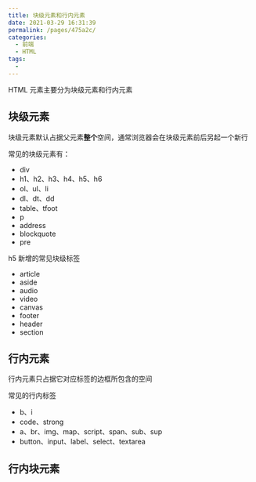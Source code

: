 ```yaml
---
title: 块级元素和行内元素
date: 2021-03-29 16:31:39
permalink: /pages/475a2c/
categories:
  - 前端
  - HTML
tags:
  - 
---
```

HTML 元素主要分为块级元素和行内元素

## 块级元素
块级元素默认占据父元素**整个**空间，通常浏览器会在块级元素前后另起一个新行

常见的块级元素有：
- div
- h1、h2、h3、h4、h5、h6
- ol、ul、li
- dl、dt、dd
- table、tfoot
- p
- address
- blockquote
- pre

h5 新增的常见块级标签
- article
- aside
- audio
- video
- canvas
- footer
- header
- section

## 行内元素
行内元素只占据它对应标签的边框所包含的空间

常见的行内标签
- b、i
- code、strong
- a、br、img、map、script、span、sub、sup
- button、input、label、select、textarea

## 行内块元素
